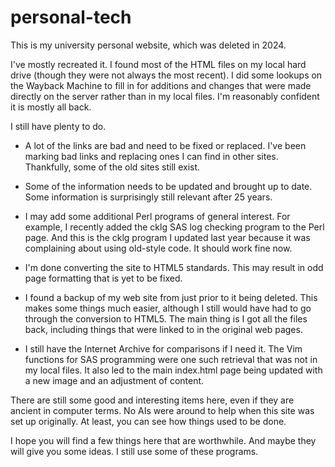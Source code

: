 # personal-tech
This is my university personal website, which was deleted in 2024.

I've mostly recreated it. I found most of the HTML files on
my local hard drive (though they were not always the most recent).  I 
did some lookups on the Wayback Machine to fill in for additions and
changes that were made directly on the server rather than in my local files. 
I'm reasonably confident it is mostly all back.

I still have plenty to do.

  - A lot of the links are bad and need to be fixed or replaced. I've
    been marking bad links and replacing ones I can find in other
    sites. Thankfully, some of the old sites still exist.

  - Some of the information needs to be updated and brought up to date.
    Some information is surprisingly still relevant after 25 years.

  - I may add some additional Perl programs of general interest. For example,
    I recently added the cklg SAS log checking program to the Perl page.
    And this is the cklg program I updated last year because it was 
    complaining about using old-style code. It should work fine now.

  - I'm done converting the site to HTML5 standards. This may result in
    odd page formatting that is yet to be fixed.

  - I found a backup of my web site from just prior to it being deleted.
    This makes some things much easier, although I still would have had
    to go through the conversion to HTML5. The main thing is I got all
    the files back, including things that were linked to in the original
    web pages.

  - I still have the Internet Archive for comparisons if I need it.  The
    Vim functions for SAS programming were one such retrieval that was
    not in my local files. It also led to the main index.html page being
    updated with a new image and an adjustment of content.


There are still some good and interesting items here, even if they are 
ancient in computer terms. No AIs were around to help when 
this site was set up originally. At least, you can see how things used
to be done.

I hope you will find a few things here that are worthwhile. And maybe
they will give you some ideas. I still use some of these programs.


